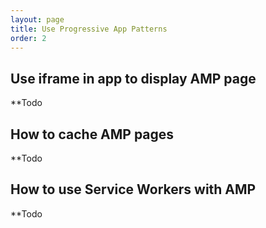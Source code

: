 ```yaml
---
layout: page
title: Use Progressive App Patterns
order: 2
---
```


## Use iframe in app to display AMP page

**Todo

## How to cache AMP pages

**Todo

## How to use Service Workers with AMP

**Todo
